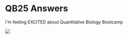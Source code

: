 # QB25 Answers

I'm feeling EXCITED about Quantitative Biology Bootcamp

![](https://bioart.niaid.nih.gov/api/bioarts/612/files/659803)
